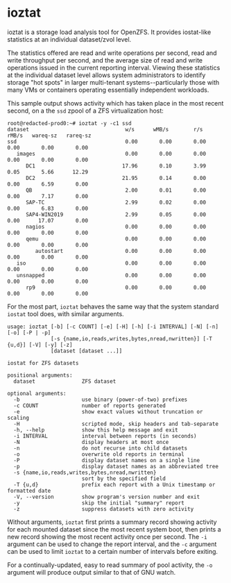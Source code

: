 # ioztat
ioztat is a storage load analysis tool for OpenZFS. It provides iostat-like statistics at an individual dataset/zvol level.

The statistics offered are read and write operations per second, read and write throughput per second, and the average size of read and write operations issued in the current reporting interval. Viewing these statistics at the individual dataset level allows system administrators to identify storage "hot spots" in larger multi-tenant systems--particularly those with many VMs or containers operating essentially independent workloads.

This sample output shows activity which has taken place in the most recent second, on a the `ssd` zpool of a ZFS virtualization host:

````
root@redacted-prod0:~# ioztat -y -c1 ssd
dataset                               w/s      wMB/s        r/s      rMB/s   wareq-sz   rareq-sz
ssd                                   0.00       0.00       0.00       0.00       0.00       0.00
   images                             0.00       0.00       0.00       0.00       0.00       0.00
      DC1                            17.96       0.10       3.99       0.05       5.66      12.29
      DC2                            21.95       0.14       0.00       0.00       6.59       0.00
      QB                              2.00       0.01       0.00       0.00       7.17       0.00
      SAP-TC                          2.99       0.02       0.00       0.00       6.83       0.00
      SAP4-WIN2019                    2.99       0.05       0.00       0.00      17.07       0.00
      nagios                          0.00       0.00       0.00       0.00       0.00       0.00
      qemu                            0.00       0.00       0.00       0.00       0.00       0.00
         autostart                    0.00       0.00       0.00       0.00       0.00       0.00
   iso                                0.00       0.00       0.00       0.00       0.00       0.00
   unsnapped                          0.00       0.00       0.00       0.00       0.00       0.00
      rp9                             0.00       0.00       0.00       0.00       0.00       0.00
````

For the most part, `ioztat` behaves the same way that the system standard `iostat` tool does, with similar arguments.

````
usage: ioztat [-b] [-c COUNT] [-e] [-H] [-h] [-i INTERVAL] [-N] [-n] [-o] [-P | -p]
              [-s {name,io,reads,writes,bytes,nread,nwritten}] [-T {u,d}] [-V] [-y] [-z]
              [dataset [dataset ...]]

iostat for ZFS datasets

positional arguments:
  dataset               ZFS dataset

optional arguments:
  -b                    use binary (power-of-two) prefixes
  -c COUNT              number of reports generated
  -e                    show exact values without truncation or scaling
  -H                    scripted mode, skip headers and tab-separate
  -h, --help            show this help message and exit
  -i INTERVAL           interval between reports (in seconds)
  -N                    display headers at most once
  -n                    do not recurse into child datasets
  -o                    overwrite old reports in terminal
  -P                    display dataset names on a single line
  -p                    display dataset names as an abbreviated tree
  -s {name,io,reads,writes,bytes,nread,nwritten}
                        sort by the specified field
  -T {u,d}              prefix each report with a Unix timestamp or formatted date
  -V, --version         show program's version number and exit
  -y                    skip the initial "summary" report
  -z                    suppress datasets with zero activity
  ````

Without arguments, `ioztat` first prints a summary record showing activity for each mounted dataset since the most recent system boot, then prints a new record showing the most recent activity once per second. The `-i` argument can be used to change the report interval, and the `-c` argument can be used to limit `ioztat` to a certain number of intervals before exiting.

For a continually-updated, easy to read summary of pool activity, the `-o` argument will produce output similar to that of GNU watch.